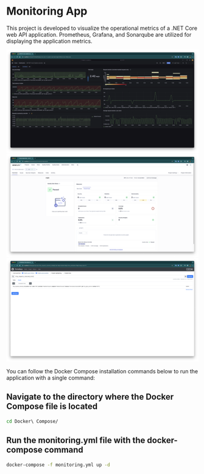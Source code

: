 # Monitoring App 

This project is developed to visualize the operational metrics of a .NET Core web API application. Prometheus, Grafana, and Sonarqube are utilized for displaying the application metrics. 

![Açıklama](ReadmeAttachments/grafana.png)
![Açıklama](ReadmeAttachments/sonarqube.png)
![Açıklama](ReadmeAttachments/prometheus.png)

You can follow the Docker Compose installation commands below to run the application with a single command:

## Navigate to the directory where the Docker Compose file is located
```bash
cd Docker\ Compose/
```

## Run the monitoring.yml file with the docker-compose command
```bash
docker-compose -f monitoring.yml up -d
```
